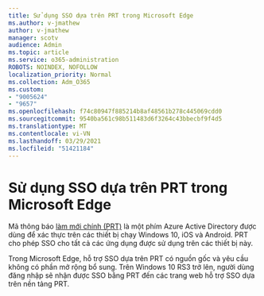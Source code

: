 ```yaml
---
title: Sử dụng SSO dựa trên PRT trong Microsoft Edge
ms.author: v-jmathew
author: v-jmathew
manager: scotv
audience: Admin
ms.topic: article
ms.service: o365-administration
ROBOTS: NOINDEX, NOFOLLOW
localization_priority: Normal
ms.collection: Adm_O365
ms.custom:
- "9005624"
- "9657"
ms.openlocfilehash: f74c80947f885214b8af48561b278c445069cdd0
ms.sourcegitcommit: 9540ba561c98b511483d6f3264c43bbecbf9f4d5
ms.translationtype: MT
ms.contentlocale: vi-VN
ms.lasthandoff: 03/29/2021
ms.locfileid: "51421184"
---
```

# <a name="use-prt-based-sso-in-microsoft-edge"></a>Sử dụng SSO dựa trên PRT trong Microsoft Edge

Mã thông báo [làm mới chính (PRT)](https://go.microsoft.com/fwlink/?linkid=2133632) là một phím Azure Active Directory được dùng để xác thực trên các thiết bị chạy Windows 10, iOS và Android. PRT cho phép SSO cho tất cả các ứng dụng được sử dụng trên các thiết bị này.

Trong Microsoft Edge, hỗ trợ SSO dựa trên PRT có nguồn gốc và yêu cầu không có phần mở rộng bổ sung. Trên Windows 10 RS3 trở lên, người dùng đăng nhập sẽ nhận được SSO bằng PRT đến các trang web hỗ trợ SSO dựa trên nền tảng PRT.
